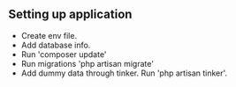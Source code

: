 ## Setting up application

- Create env file.
- Add database info.
- Run 'composer update'
- Run migrations 'php artisan migrate'
- Add dummy data through tinker. Run 'php artisan tinker'.
